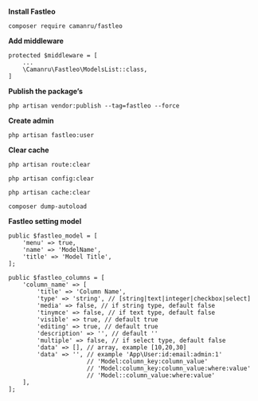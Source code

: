 **Install Fastleo**

    composer require camanru/fastleo

****Add middleware****

    protected $middleware = [
        ...
        \Camanru\Fastleo\ModelsList::class,
    ]

****Publish the package’s****

    php artisan vendor:publish --tag=fastleo --force

****Create admin****

    php artisan fastleo:user

****Clear cache****

    php artisan route:clear

    php artisan config:clear

    php artisan cache:clear

    composer dump-autoload

****Fastleo setting model****
    
    public $fastleo_model = [
        'menu' => true,
        'name' => 'ModelName',
        'title' => 'Model Title',
    ];

    public $fastleo_columns = [
        'column_name' => [
            'title' => 'Column Name',
            'type' => 'string', // [string|text|integer|checkbox|select]
            'media' => false, // if string type, default false
            'tinymce' => false, // if text type, default false
            'visible' => true, // default true
            'editing' => true, // default true
            'description' => '', // default ''
            'multiple' => false, // if select type, default false
            'data' => [], // array, example [10,20,30]
            'data' => '', // example 'App\User:id:email:admin:1'
                          // 'Model:column_key:column_value'
                          // 'Model:column_key:column_value:where:value'
                          // 'Model::column_value:where:value'
        ],
    ];
    
